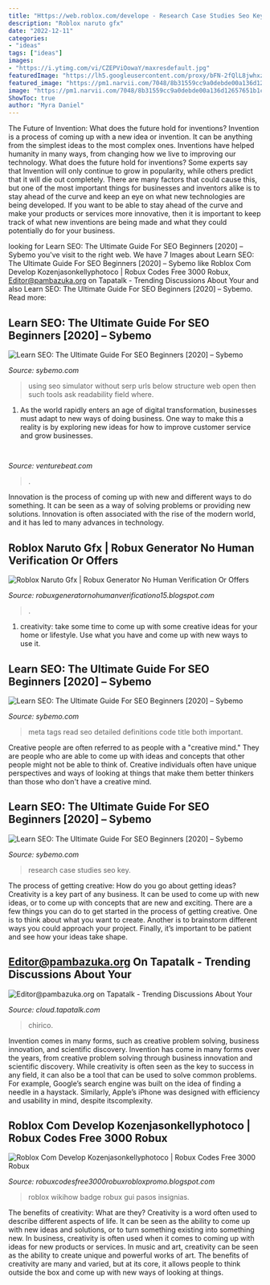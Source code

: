 ```yaml
---
title: "Https://web.roblox.com/develope - Research Case Studies Seo Key"
description: "Roblox naruto gfx"
date: "2022-12-11"
categories:
- "ideas"
tags: ["ideas"]
images:
- "https://i.ytimg.com/vi/CZEPViOowaY/maxresdefault.jpg"
featuredImage: "https://lh5.googleusercontent.com/proxy/bFN-2fQlL8jwhxzwmsVKLyrdBC0FWw_RBqLl8GQkol05DYYiGkGZmLj4jwIePzQJ6sHadywaJtDgJhHULGwPb1Rn35LHKGBEXJfpt241iXD8Zns5GNUqDCIJnsk0Yd35dahDzyUVE1i0v0RC3PE9mJhaURwjEdfe2ERTZCdVmr5u_dSid4ew=w1200-h630-p-k-no-nu"
featured_image: "https://pm1.narvii.com/7048/8b31559cc9a0debde00a136d12657651b1c58052r1-1280-720v2_hq.jpg"
image: "https://pm1.narvii.com/7048/8b31559cc9a0debde00a136d12657651b1c58052r1-1280-720v2_hq.jpg"
ShowToc: true
author: "Myra Daniel"
---
```



The Future of Invention: What does the future hold for inventions?
Invention is a process of coming up with a new idea or invention. It can be anything from the simplest ideas to the most complex ones. Inventions have helped humanity in many ways, from changing how we live to improving our technology. What does the future hold for inventions? Some experts say that Invention will only continue to grow in popularity, while others predict that it will die out completely. There are many factors that could cause this, but one of the most important things for businesses and inventors alike is to stay ahead of the curve and keep an eye on what new technologies are being developed. If you want to be able to stay ahead of the curve and make your products or services more innovative, then it is important to keep track of what new inventions are being made and what they could potentially do for your business.

	

		
looking for Learn SEO: The Ultimate Guide For SEO Beginners [2020] – Sybemo you've visit to the right web. We have 7 Images about Learn SEO: The Ultimate Guide For SEO Beginners [2020] – Sybemo like Roblox Com Develop Kozenjasonkellyphotoco | Robux Codes Free 3000 Robux, Editor@pambazuka.org on Tapatalk - Trending Discussions About Your and also Learn SEO: The Ultimate Guide For SEO Beginners [2020] – Sybemo. Read more:
		
    
## Learn SEO: The Ultimate Guide For SEO Beginners [2020] – Sybemo

<img loading=lazy src="https://mangools.com/blog/wp-content/uploads/2017/09/SERP-Simulator-Free-Snippet-Preview-Tool-Mangools.png" onerror="this.onerror=null;this.src='https://tse2.mm.bing.net/th?id=OIP._-f9WzTRfqNeXeZL0HtnVQHaDq&amp;pid=15.1';" alt="Learn SEO: The Ultimate Guide For SEO Beginners [2020] – Sybemo">

_Source: sybemo.com_

>using seo simulator without serp urls below structure web open then such tools ask readability field where. 

	

1. As the world rapidly enters an age of digital transformation, businesses must adapt to new ways of doing business. One way to make this a reality is by exploring new ideas for how to improve customer service and grow businesses.

    
## 

<img loading=lazy src="https://venturebeat.com/wp-content/uploads/2020/04/xilinx-Versal_Angled_Reflection.jpg?w=800" onerror="this.onerror=null;this.src='https://tse3.mm.bing.net/th?id=OIP.CDNp-NPrQX1v6rkh62pyWAHaFP&amp;pid=15.1';" alt="">

_Source: venturebeat.com_

>. 

	

Innovation is the process of coming up with new and different ways to do something. It can be seen as a way of solving problems or providing new solutions. Innovation is often associated with the rise of the modern world, and it has led to many advances in technology.

    
## Roblox Naruto Gfx | Robux Generator No Human Verification Or Offers

<img loading=lazy src="https://pm1.narvii.com/7048/8b31559cc9a0debde00a136d12657651b1c58052r1-1280-720v2_hq.jpg" onerror="this.onerror=null;this.src='https://tse2.mm.bing.net/th?id=OIP.LD6o7_WZxWRD1RaKTVY3lAHaEK&amp;pid=15.1';" alt="Roblox Naruto Gfx | Robux Generator No Human Verification Or Offers">

_Source: robuxgeneratornohumanverificationo15.blogspot.com_

>. 

	

1. creativity: take some time to come up with some creative ideas for your home or lifestyle. Use what you have and come up with new ways to use it.

    
## Learn SEO: The Ultimate Guide For SEO Beginners [2020] – Sybemo

<img loading=lazy src="https://mangools.com/blog/wp-content/uploads/2019/06/03-meta-tags.png" onerror="this.onerror=null;this.src='https://tse4.mm.bing.net/th?id=OIP.be91-7dONmkGXcZaAwf5PgHaE3&amp;pid=15.1';" alt="Learn SEO: The Ultimate Guide For SEO Beginners [2020] – Sybemo">

_Source: sybemo.com_

>meta tags read seo detailed definitions code title both important. 

	

Creative people are often referred to as people with a "creative mind." They are people who are able to come up with ideas and concepts that other people might not be able to think of. Creative individuals often have unique perspectives and ways of looking at things that make them better thinkers than those who don't have a creative mind.

    
## Learn SEO: The Ultimate Guide For SEO Beginners [2020] – Sybemo

<img loading=lazy src="https://mangools.com/blog/wp-content/uploads/2019/06/04-reviews.png" onerror="this.onerror=null;this.src='https://tse3.mm.bing.net/th?id=OIP._G3Tt8YxGK1GNOpSuNLpXQHaEx&amp;pid=15.1';" alt="Learn SEO: The Ultimate Guide For SEO Beginners [2020] – Sybemo">

_Source: sybemo.com_

>research case studies seo key. 

	

The process of getting creative: How do you go about getting ideas?
Creativity is a key part of any business. It can be used to come up with new ideas, or to come up with concepts that are new and exciting. There are a few things you can do to get started in the process of getting creative. One is to think about what you want to create. Another is to brainstorm different ways you could approach your project. Finally, it’s important to be patient and see how your ideas take shape.

    
## Editor@pambazuka.org On Tapatalk - Trending Discussions About Your

<img loading=lazy src="https://i.ytimg.com/vi/CZEPViOowaY/maxresdefault.jpg" onerror="this.onerror=null;this.src='https://tse2.mm.bing.net/th?id=OIP.ze1Q2-4Zf1c-e_Iu__ogZgHaEK&amp;pid=15.1';" alt="Editor@pambazuka.org on Tapatalk - Trending Discussions About Your">

_Source: cloud.tapatalk.com_

>chirico. 

	

Invention comes in many forms, such as creative problem solving, business innovation, and scientific discovery.
Invention has come in many forms over the years, from creative problem solving through business innovation and scientific discovery. While creativity is often seen as the key to success in any field, it can also be a tool that can be used to solve common problems. For example, Google’s search engine was built on the idea of finding a needle in a haystack. Similarly, Apple’s iPhone was designed with efficiency and usability in mind, despite itscomplexity.

    
## Roblox Com Develop Kozenjasonkellyphotoco | Robux Codes Free 3000 Robux

<img loading=lazy src="https://lh5.googleusercontent.com/proxy/bFN-2fQlL8jwhxzwmsVKLyrdBC0FWw_RBqLl8GQkol05DYYiGkGZmLj4jwIePzQJ6sHadywaJtDgJhHULGwPb1Rn35LHKGBEXJfpt241iXD8Zns5GNUqDCIJnsk0Yd35dahDzyUVE1i0v0RC3PE9mJhaURwjEdfe2ERTZCdVmr5u_dSid4ew=w1200-h630-p-k-no-nu" onerror="this.onerror=null;this.src='https://tse2.mm.bing.net/th?id=OIP.dllGEtHS4oNPTTNqqsNozAAAAA&amp;pid=15.1';" alt="Roblox Com Develop Kozenjasonkellyphotoco | Robux Codes Free 3000 Robux">

_Source: robuxcodesfree3000robuxrobloxpromo.blogspot.com_

>roblox wikihow badge robux gui pasos insignias. 

	

The benefits of creativity: What are they?
Creativity is a word often used to describe different aspects of life. It can be seen as the ability to come up with new ideas and solutions, or to turn something existing into something new. In business, creativity is often used when it comes to coming up with ideas for new products or services. In music and art, creativity can be seen as the ability to create unique and powerful works of art. The benefits of creativity are many and varied, but at its core, it allows people to think outside the box and come up with new ways of looking at things.

